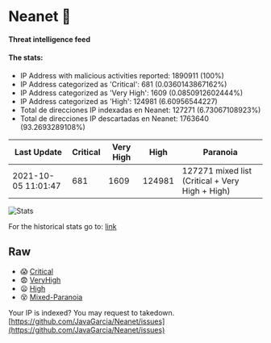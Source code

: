 # Neanet :hocho:
#### Threat intelligence feed
#### The stats:

- IP Address with malicious activities reported: 1890911 (100%)
- IP Address categorized as 'Critical':  681 (0.0360143867162%)
- IP Address categorized as 'Very High':  1609 (0.0850912602444%)
- IP Address categorized as 'High':  124981 (6.60956544227)
- Total de direcciones IP indexadas en Neanet:  127271 (6.73067108923%)
- Total de direcciones IP descartadas en Neanet:  1763640 (93.2693289108%)

| Last Update | Critical | Very High | High | Paranoia |
| --- | --- | --- | --- | --- |
| 2021-10-05 11:01:47 | 681 | 1609 | 124981 | 127271 mixed list (Critical + Very High + High)|

![Stats](https://docs.google.com/spreadsheets/d/e/2PACX-1vSnaNMIXVabIpDJjufMlzH7poXnshF3mgd8Is1g9ytUEzVsP5my4Trn8f-xkoLLQ38xpL3HtmUexLo6/pubchart?oid=501124687&format=image)

For the historical stats go to: [link](/stats.csv)
## Raw
- :scream: [Critical](https://raw.githubusercontent.com/JavaGarcia/Neanet/master/blacklists/neanet_critical.txt)
- :fearful: [VeryHigh](https://raw.githubusercontent.com/JavaGarcia/Neanet/master/blacklists/neanet_veryHigh.txtt)
- :frowning: [High](https://raw.githubusercontent.com/JavaGarcia/Neanet/master/blacklists/neanet_high.txt)
- :dizzy_face: [Mixed-Paranoia](https://raw.githubusercontent.com/JavaGarcia/Neanet/master/blacklists/neanet_all.txt)


Your IP is indexed? You may request to takedown. [https://github.com/JavaGarcia/Neanet/issues](https://github.com/JavaGarcia/Neanet/issues)





























































































































































































































































































































































































































































































































































































































































































































































































































































































































































































































































































































































































































































































































































































































































































































































































































































































































































































































































































































































































































































































































































































































































































































































































































































































































































































































































































































































































































































































































































































































































































































































































































































































































































































































































































































































































































































































































































































































































































































































































































































































































































































































































































































































































































































































































































































































































































































































































































































































































































































































































































































































































































































































































































































































































































































































































































































































































































































































































































































































































































































































































































































































































































































































































































































































































































































































































































































































































































































































































































































































































































































































































































































































































































































































































































































































































































































































































































































































































































































































































































































































































































































































































































































































































































































































































































































































































































































































































































































































































































































































































































































































































































































































































































































































































